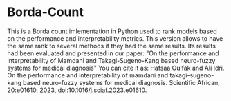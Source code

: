 # Borda-Count
This is a Borda count imlementation in Python used to rank models based on the performance and interpretability metrics.
This version allows to have the same rank to several methods if they had the same results.
Its results had been evaluated and presented in our paper:
"On the performance and interpretability of Mamdani and Takagi-Sugeno-Kang based neuro-fuzzy systems for medical diagnosis"
You can cite it as: 
Hafsaa Ouifak and Ali Idri. On the performance and interpretability of mamdani and takagi-sugeno-kang based neuro-fuzzy systems for medical diagnosis. Scientific African, 20:e01610, 2023, doi:10.1016/j.sciaf.2023.e01610.
